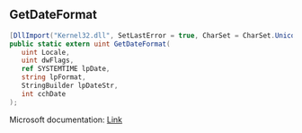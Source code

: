 ## GetDateFormat

```csharp
[DllImport("Kernel32.dll", SetLastError = true, CharSet = CharSet.Unicode)][return: MarshalAs(UnmanagedType.U4)]
public static extern uint GetDateFormat(
   uint Locale,
   uint dwFlags,
   ref SYSTEMTIME lpDate,
   string lpFormat,
   StringBuilder lpDateStr,
   int cchDate
);
```

Microsoft documentation: [Link](https://learn.microsoft.com/en-us/windows/win32/api/datetimeapi/nf-datetimeapi-getdateformata)
